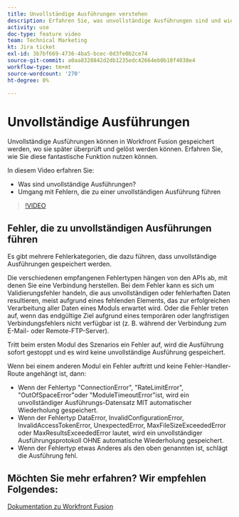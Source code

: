 ```yaml
---
title: Unvollständige Ausführungen verstehen
description: Erfahren Sie, was unvollständige Ausführungen sind und wie Sie einen Fehler handhaben, der zu einer unvollständigen Ausführung führt in [!DNL Adobe Workfront Fusion].
activity: use
doc-type: feature video
team: Technical Marketing
kt: Jira ticket
exl-id: 3b7bf669-4736-4ba5-bcec-0d3fe0b2ce74
source-git-commit: a0aa8328842d2db1235edc42664eb0b18f4038e4
workflow-type: tm+mt
source-wordcount: '270'
ht-degree: 0%

---
```


# Unvollständige Ausführungen

Unvollständige Ausführungen können in Workfront Fusion gespeichert werden, wo sie später überprüft und gelöst werden können. Erfahren Sie, wie Sie diese fantastische Funktion nutzen können.

In diesem Video erfahren Sie:

* Was sind unvollständige Ausführungen?
* Umgang mit Fehlern, die zu einer unvollständigen Ausführung führen

>[!VIDEO](https://video.tv.adobe.com/v/335307/?quality=12)

## Fehler, die zu unvollständigen Ausführungen führen

Es gibt mehrere Fehlerkategorien, die dazu führen, dass unvollständige Ausführungen gespeichert werden.

Die verschiedenen empfangenen Fehlertypen hängen von den APIs ab, mit denen Sie eine Verbindung herstellen. Bei dem Fehler kann es sich um Validierungsfehler handeln, die aus unvollständigen oder fehlerhaften Daten resultieren, meist aufgrund eines fehlenden Elements, das zur erfolgreichen Verarbeitung aller Daten eines Moduls erwartet wird. Oder die Fehler treten auf, wenn das endgültige Ziel aufgrund eines temporären oder langfristigen Verbindungsfehlers nicht verfügbar ist (z. B. während der Verbindung zum E-Mail- oder Remote-FTP-Server).

Tritt beim ersten Modul des Szenarios ein Fehler auf, wird die Ausführung sofort gestoppt und es wird keine unvollständige Ausführung gespeichert.

Wenn bei einem anderen Modul ein Fehler auftritt und keine Fehler-Handler-Route angehängt ist, dann:

* Wenn der Fehlertyp &quot;ConnectionError&quot;, &quot;RateLimitError&quot;, &quot;OutOfSpaceError&quot;oder &quot;ModuleTimeoutError&quot;ist, wird ein unvollständiger Ausführungs-Datensatz MIT automatischer Wiederholung gespeichert.
* Wenn der Fehlertyp DataError, InvalidConfigurationError, InvalidAccessTokenError, UnexpectedError, MaxFileSizeExceededError oder MaxResultsExceededError lautet, wird ein unvollständiger Ausführungsprotokoll OHNE automatische Wiederholung gespeichert.
* Wenn der Fehlertyp etwas Anderes als den oben genannten ist, schlägt die Ausführung fehl.

## Möchten Sie mehr erfahren? Wir empfehlen Folgendes:

[Dokumentation zu Workfront Fusion](https://experienceleague.adobe.com/docs/workfront/using/adobe-workfront-fusion/workfront-fusion-2.html?lang=en)
